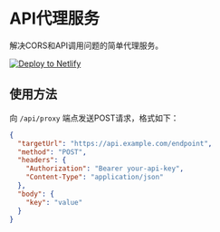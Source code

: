 # API代理服务

解决CORS和API调用问题的简单代理服务。

[![Deploy to Netlify](https://www.netlify.com/img/deploy/button.svg)](https://app.netlify.com/start/deploy?repository=https://github.com/你yannyn3/api-proxy-service)

## 使用方法

向 `/api/proxy` 端点发送POST请求，格式如下：

```json
{
  "targetUrl": "https://api.example.com/endpoint",
  "method": "POST",
  "headers": {
    "Authorization": "Bearer your-api-key",
    "Content-Type": "application/json"
  },
  "body": {
    "key": "value"
  }
}
